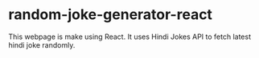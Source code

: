 # random-joke-generator-react
This webpage is make using React. It uses Hindi Jokes API to fetch latest hindi joke randomly.
